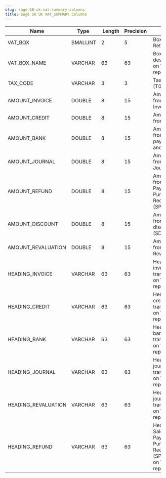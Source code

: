 ```yaml
---
slug: sage-50-uk-vat-summary-columns
title: Sage 50 UK VAT_SUMMARY Columns
---
```

| Name | Type  |  Length | Precision  |  Notes  | Example |
| --- | --- | --- | --- | --- | --- |
| VAT_BOX | SMALLINT | 2 | 5 | Box on VAT Return |  |
| VAT_BOX_NAME | VARCHAR | 63 | 63 | Box description on VAT reports |  |
| TAX_CODE | VARCHAR | 3 | 3 | Tax code (T0 to T99) |  |
| AMOUNT_INVOICE | DOUBLE | 8 | 15 | Amount from Invoices |  |
| AMOUNT_CREDIT | DOUBLE | 8 | 15 | Amount from Credits |  |
| AMOUNT_BANK | DOUBLE | 8 | 15 | Amount from Bank payments and receipts |  |
| AMOUNT_JOURNAL | DOUBLE | 8 | 15 | Amount from Journals |  |
| AMOUNT_REFUND | DOUBLE | 8 | 15 | Amount from Sales Payments or Purchase Receipts (SP or PR) |  |
| AMOUNT_DISCOUNT | DOUBLE | 8 | 15 | Amount from discounts (SD) |  |
| AMOUNT_REVALUATION | DOUBLE | 8 | 15 | Amount from Revaluations |  |
| HEADING_INVOICE | VARCHAR | 63 | 63 | Heading for invoice transactions on VAT reports |  |
| HEADING_CREDIT | VARCHAR | 63 | 63 | Heading for credit transactions on VAT reports |  |
| HEADING_BANK | VARCHAR | 63 | 63 | Heading for bank transactions on VAT reports |  |
| HEADING_JOURNAL | VARCHAR | 63 | 63 | Heading for journal transactions on VAT reports |  |
| HEADING_REVALUATION | VARCHAR | 63 | 63 | Heading for journal transactions on VAT reports |  |
| HEADING_REFUND | VARCHAR | 63 | 63 | Heading for Sales Payments or Purchase Receipts (SP or PR) on VAT reports |  |
